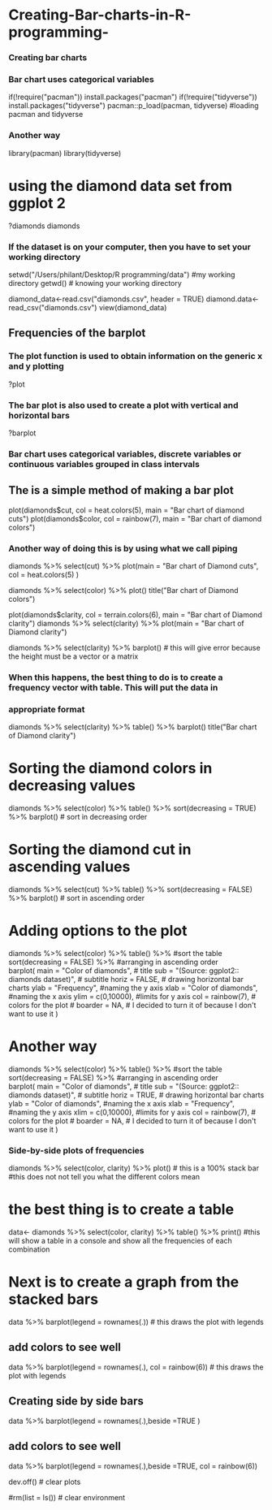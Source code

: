# Creating-Bar-charts-in-R-programming-
### Creating bar charts ###
### Bar chart uses categorical variables
if(!require("pacman")) install.packages("pacman") 
if(!require("tidyverse")) install.packages("tidyverse") 
pacman::p_load(pacman, tidyverse) #loading pacman and tidyverse 

### Another way 
library(pacman)
library(tidyverse)

# using the diamond data set from ggplot 2
?diamonds
diamonds

### If the dataset is on your computer, then you have to set your working directory
setwd("/Users/philant/Desktop/R programming/data") #my working directory
getwd() # knowing your working directory 

diamond_data<-read.csv("diamonds.csv", header = TRUE)
diamond.data<-read_csv("diamonds.csv")
view(diamond_data)

## Frequencies of the barplot 
### The plot function is used to obtain information on the generic x and y plotting 
?plot
### The bar plot is also used to create a plot with vertical and horizontal bars 
?barplot
### Bar chart uses categorical variables, discrete variables or continuous variables grouped in class intervals

## The is a simple method of making a bar plot 
plot(diamonds$cut, col = heat.colors(5), main = "Bar chart of diamond cuts") 
plot(diamonds$color, col = rainbow(7), main = "Bar chart of diamond colors")

### Another way of doing this is by using what we call piping 
diamonds %>% select(cut) %>% plot(main = "Bar chart of Diamond cuts", col = heat.colors(5) ) 

diamonds %>% select(color) %>% plot()
title("Bar chart of Diamond colors")


plot(diamonds$clarity, col = terrain.colors(6), main = "Bar chart of Diamond clarity")
diamonds %>% select(clarity) %>% plot(main = "Bar chart of Diamond clarity")


diamonds %>% select(clarity) %>% barplot() # this will give error because the height must be a vector or a matrix
### When this happens, the best thing to do is to create a frequency vector with table. This will put the data in
### appropriate format
diamonds %>% select(clarity) %>% table() %>% barplot()
title("Bar chart of Diamond clarity")

# Sorting the diamond colors in decreasing values 
diamonds %>% select(color) %>% table() %>% sort(decreasing = TRUE) %>% barplot() # sort in decreasing order 

# Sorting the diamond cut in ascending values
diamonds %>% select(cut) %>% table() %>% sort(decreasing = FALSE) %>% barplot() # sort in ascending order

# Adding options to the plot 
diamonds %>% select(color) %>% table() %>% #sort the table 
  sort(decreasing = FALSE) %>% #arranging in ascending order  
  barplot(
    main = "Color of diamonds", # title
    sub = "(Source: ggplot2:: diamonds dataset)", # subtitle
    horiz = FALSE, # drawing horizontal bar charts
    ylab = "Frequency", #naming the y axis
    xlab = "Color of diamonds", #naming the x axis
    ylim = c(0,10000),  #limits for y axis
    col = rainbow(7), # colors for the plot
    # boarder = NA, # I decided to turn it of because I don't want to use it 
  )

# Another way 
diamonds %>% select(color) %>% table() %>% #sort the table 
  sort(decreasing = FALSE) %>% #arranging in ascending order  
  barplot(
    main = "Color of diamonds", # title
    sub = "(Source: ggplot2:: diamonds dataset)", # subtitle
    horiz = TRUE, # drawing horizontal bar charts
    ylab = "Color of diamonds", #naming the x axis 
    xlab = "Frequency", #naming the y axis
    xlim = c(0,10000),  #limits for y axis
    col = rainbow(7), # colors for the plot
    # boarder = NA, # I decided to turn it of because I don't want to use it 
  )


### Side-by-side plots of frequencies 
diamonds %>% select(color, clarity) %>% plot() # this is a 100% stack bar 
#this does not not tell you what the different colors mean

# the best thing is to create a table 
data<- diamonds %>% select(color, clarity) %>% table() %>% print()
#this will show a table in a console and show all the frequencies of each combination 

# Next is to create a graph from the stacked bars
data %>% barplot(legend = rownames(.)) # this draws the plot with legends
## add colors to see well 
data %>% barplot(legend = rownames(.), col = rainbow(6)) # this draws the plot with legends

## Creating side by side bars 
data %>% barplot(legend = rownames(.),beside =TRUE )
## add colors to see well 
data %>% barplot(legend = rownames(.),beside =TRUE, col = rainbow(6))

dev.off() # clear plots

#rm(list = ls()) # clear environment 










